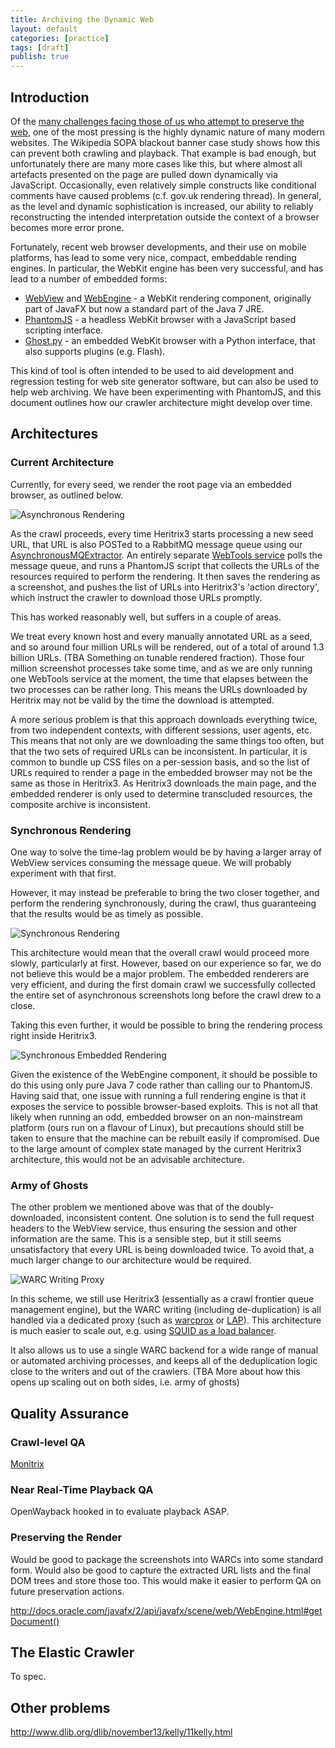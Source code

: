 ```yaml
---
title: Archiving the Dynamic Web
layout: default
categories: [practice]
tags: [draft]
publish: true
---
```


## Introduction ##
Of the [many challenges facing those of us who attempt to preserve the web](http://blog.dshr.org/2012/05/harvesting-and-preserving-future-web.html), one of the most pressing is the highly dynamic nature of many modern websites. The Wikipedia SOPA blackout banner case study shows how this can prevent both crawling and playback.  That example is bad enough, but unfortunately there are many more cases like this, but where almost all artefacts presented on the page are pulled down dynamically via JavaScript. Occasionally, even relatively simple constructs like conditional comments have caused problems (c.f. gov.uk rendering thread). In general, as the level and dynamic sophistication is increased, our ability to reliably reconstructing the intended interpretation outside the context of a browser becomes more error prone. 

Fortunately, recent web browser developments, and their use on mobile platforms, has lead to some very nice, compact, embeddable rending engines. In particular, the WebKit engine has been very successful, and has lead to a number of embedded forms:

* [WebView](http://docs.oracle.com/javafx/2/api/javafx/scene/web/WebView.html) and [WebEngine](http://docs.oracle.com/javafx/2/api/javafx/scene/web/WebEngine.html) - a WebKit rendering component, originally part of JavaFX but now a standard part of the Java 7 JRE.
* [PhantomJS](http://phantomjs.org/) - a headless WebKit browser with a JavaScript based scripting interface.
* [Ghost.py](http://jeanphix.me/Ghost.py/) - an embedded WebKit browser with a Python interface, that also supports plugins (e.g. Flash).

This kind of tool is often intended to be used to aid development and regression testing for web site generator software, but can also be used to help web archiving. We have been experimenting with PhantomJS, and this document outlines how our crawler architecture might develop over time.

## Architectures ##

### Current Architecture ###

Currently, for every seed, we render the root page via an embedded browser, as outlined below. 

![Asynchronous Rendering](https://raw.github.com/anjackson/keeping-codes/gh-pages/practice/images/crawler-async.jpeg)

As the crawl proceeds, every time Heritrix3 starts processing a new seed URL, that URL is also POSTed to a RabbitMQ message queue using our [AsynchronousMQExtractor](https://github.com/ukwa/bl-heritrix-modules). An entirely separate [WebTools service](https://github.com/openplanets/wap/tree/master/WebTools
) polls the message queue, and runs a PhantomJS script that collects the URLs of the resources required to perform the rendering. It then saves the rendering as a screenshot, and pushes the list of URLs into Heritrix3's 'action directory', which instruct the crawler to download those URLs promptly. 

This has worked reasonably well, but suffers in a couple of areas.

We treat every known host and every manually annotated URL as a seed, and so around four million URLs will be rendered, out of a total of around 1.3 billion URLs. (TBA Something on tunable rendered fraction). Those four million screenshot processes take some time, and as we are only running one WebTools service at the moment, the time that elapses between the two processes can be rather long. This means the URLs downloaded by Heritrix may not be valid by the time the download is attempted.

A more serious problem is that this approach downloads everything twice, from two independent contexts, with different sessions, user agents, etc. This means that not only are we downloading the same things too often, but that the two sets of required URLs can be inconsistent. In particular, it is common to bundle up CSS files on a per-session basis, and so the list of URLs required to render a page in the embedded browser may not be the same as those in Heritrix3. As Heritrix3 downloads the main page, and the embedded renderer is only used to determine transcluded resources, the composite archive is inconsistent.

### Synchronous Rendering ###
One way to solve the time-lag problem would be by having a larger array of WebView services consuming the message queue. We will probably experiment with that first.

However, it may instead be preferable to bring the two closer together, and perform the rendering synchronously, during the crawl, thus guaranteeing that the results would be as timely as possible.

![Synchronous Rendering](https://raw.github.com/anjackson/keeping-codes/gh-pages/practice/images/crawler-sync.jpeg)

This architecture would mean that the overall crawl would proceed more slowly, particularly at first. However, based on our experience so far, we do not believe this would be a major problem. The embedded renderers are very efficient, and during the first domain crawl we successfully collected the entire set of asynchronous screenshots long before the crawl drew to a close.

Taking this even further, it would be possible to bring the rendering process right inside Heritrix3.

![Synchronous Embedded Rendering](https://raw.github.com/anjackson/keeping-codes/gh-pages/practice/images/crawler-sync-embed.jpeg)

Given the existence of the WebEngine component, it should be possible to do this using only pure Java 7 code rather than calling our to PhantomJS. Having said that, one issue with running a full rendering engine is that it exposes the service to possible browser-based exploits. This is not all that likely when running an odd, embedded browser on an non-mainstream platform (ours run on a flavour of Linux), but precautions should still be taken to ensure that the machine can be rebuilt easily if compromised.  Due to the large amount of complex state managed by the current Heritrix3 architecture, this would not be an advisable architecture.

### Army of Ghosts ###
The other problem we mentioned above was that of the doubly-downloaded, inconsistent content. One solution is to send the full request headers to the WebView service, thus ensuring the session and other information are the same. This is a sensible step, but it still seems unsatisfactory that every URL is being downloaded twice. To avoid that, a much larger change to our architecture would be required.

![WARC Writing Proxy](https://raw.github.com/anjackson/keeping-codes/gh-pages/practice/images/crawler-writer-proxy.jpeg)

In this scheme, we still use Heritrix3 (essentially as a crawl frontier queue management engine), but the WARC writing (including de-duplication) is all handled via a dedicated proxy (such as [warcprox](https://github.com/internetarchive/warcprox) or [LAP](https://github.com/INA-DLWeb/LiveArchivingProxy)). This architecture is much easier to scale out, e.g. using [SQUID as a load balancer](http://wiki.squid-cache.org/Features/LoadBalance#CARP_:_Cache_Array_Routing_Protocol). 

It also allows us to use a single WARC backend for a wide range of manual or automated archiving processes, and keeps all of the deduplication logic close to the writers and out of the crawlers. (TBA More about how this opens up scaling out on both sides, i.e. army of ghosts)

## Quality Assurance ##

### Crawl-level QA ###

[Monitrix](https://github.com/ukwa/monitrix)

### Near Real-Time Playback QA ###

OpenWayback hooked in to evaluate playback ASAP.

### Preserving the Render ###

Would be good to package the screenshots into WARCs into some standard form. Would also be good to capture the extracted URL lists and the final DOM trees and store those too. This would make it easier to perform QA on future preservation actions.

http://docs.oracle.com/javafx/2/api/javafx/scene/web/WebEngine.html#getDocument()

## The Elastic Crawler ##

To spec.


## Other problems ##

http://www.dlib.org/dlib/november13/kelly/11kelly.html


